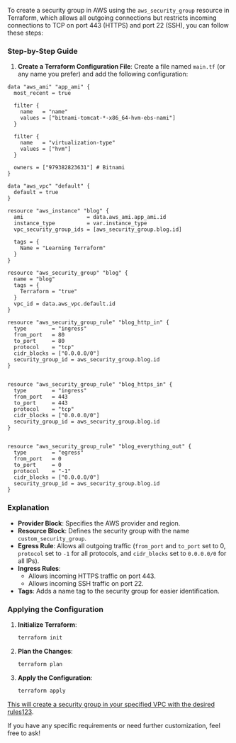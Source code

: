 To create a security group in AWS using the `aws_security_group` resource in Terraform, which allows all outgoing connections but restricts incoming connections to TCP on port 443 (HTTPS) and port 22 (SSH), you can follow these steps:

### Step-by-Step Guide

1. **Create a Terraform Configuration File**: Create a file named `main.tf` (or any name you prefer) and add the following configuration:

```hcl
data "aws_ami" "app_ami" {
  most_recent = true

  filter {
    name   = "name"
    values = ["bitnami-tomcat-*-x86_64-hvm-ebs-nami"]
  }

  filter {
    name   = "virtualization-type"
    values = ["hvm"]
  }

  owners = ["979382823631"] # Bitnami
}

data "aws_vpc" "default" {
  default = true
}

resource "aws_instance" "blog" {
  ami                    = data.aws_ami.app_ami.id
  instance_type          = var.instance_type
  vpc_security_group_ids = [aws_security_group.blog.id]

  tags = {
    Name = "Learning Terraform"
  }
}

resource "aws_security_group" "blog" {
  name = "blog"
  tags = {
    Terraform = "true"
  }
  vpc_id = data.aws_vpc.default.id
}

resource "aws_security_group_rule" "blog_http_in" {
  type        = "ingress"
  from_port   = 80
  to_port     = 80
  protocol    = "tcp"
  cidr_blocks = ["0.0.0.0/0"]
  security_group_id = aws_security_group.blog.id
}


resource "aws_security_group_rule" "blog_https_in" {
  type        = "ingress"
  from_port   = 443
  to_port     = 443
  protocol    = "tcp"
  cidr_blocks = ["0.0.0.0/0"]
  security_group_id = aws_security_group.blog.id
}


resource "aws_security_group_rule" "blog_everything_out" {
  type        = "egress"
  from_port   = 0
  to_port     = 0
  protocol    = "-1"
  cidr_blocks = ["0.0.0.0/0"]
  security_group_id = aws_security_group.blog.id
}
```

### Explanation

- **Provider Block**: Specifies the AWS provider and region.
- **Resource Block**: Defines the security group with the name `custom_security_group`.
- **Egress Rule**: Allows all outgoing traffic (`from_port` and `to_port` set to 0, `protocol` set to `-1` for all protocols, and `cidr_blocks` set to `0.0.0.0/0` for all IPs).
- **Ingress Rules**:
    - Allows incoming HTTPS traffic on port 443.
    - Allows incoming SSH traffic on port 22.
- **Tags**: Adds a name tag to the security group for easier identification.

### Applying the Configuration

1. **Initialize Terraform**:
    
    ```sh
    terraform init
    ```
    
2. **Plan the Changes**:
    
    ```sh
    terraform plan
    ```
    
3. **Apply the Configuration**:
    
    ```sh
    terraform apply
    ```
    

[This will create a security group in your specified VPC with the desired rules](https://registry.terraform.io/providers/hashicorp/aws/latest/docs/resources/security_group)[1](https://registry.terraform.io/providers/hashicorp/aws/latest/docs/resources/security_group)[2](https://registry.terraform.io/providers/-/aws/latest/docs/data-sources/security_group)[3](https://shisho.dev/dojo/providers/aws/Amazon_EC2/aws-security-group/).

If you have any specific requirements or need further customization, feel free to ask!